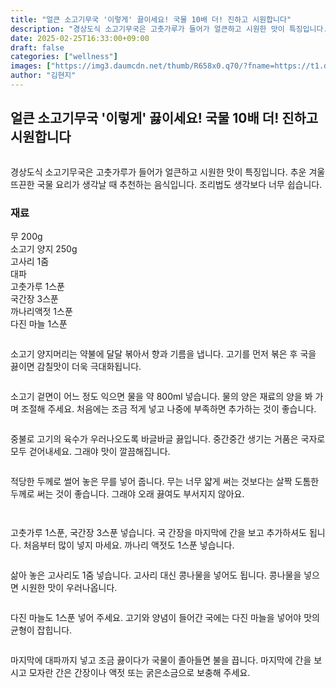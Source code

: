 ```yaml
---
title: "얼큰 소고기무국 '이렇게' 끓이세요! 국물 10배 더! 진하고 시원합니다"
description: "경상도식 소고기무국은 고춧가루가 들어가 얼큰하고 시원한 맛이 특징입니다. 추운 겨울 뜨끈한 국물 요리가 생각날 때 추천하는 음식입니다. 조리법도 생각보다 너무 쉽습니다."
date: 2025-02-25T16:33:00+09:00
draft: false
categories: ["wellness"]
images: ["https://img3.daumcdn.net/thumb/R658x0.q70/?fname=https://t1.daumcdn.net/news/202502/26/tenbody/20250226120003196doml.png", "https://img2.daumcdn.net/thumb/R658x0.q70/?fname=https://t1.daumcdn.net/news/202502/26/tenbody/20250226120003566fanx.jpg", "https://img4.daumcdn.net/thumb/R658x0.q70/?fname=https://t1.daumcdn.net/news/202502/26/tenbody/20250226120003769ueot.jpg", "https://img4.daumcdn.net/thumb/R658x0.q70/?fname=https://t1.daumcdn.net/news/202502/26/tenbody/20250226120003966bgzl.jpg", "https://img4.daumcdn.net/thumb/R658x0.q70/?fname=https://t1.daumcdn.net/news/202502/26/tenbody/20250226120004177qkef.jpg"]
author: "김현지"
---
```


<h2 >얼큰 소고기무국 '이렇게' 끓이세요! 국물 10배 더! 진하고 시원합니다</h2> <figure ><img src="https://img3.daumcdn.net/thumb/R658x0.q70/?fname=https://t1.daumcdn.net/news/202502/26/tenbody/20250226120003196doml.png" alt=""/></figure> <p>경상도식 소고기무국은 고춧가루가 들어가 얼큰하고 시원한 맛이 특징입니다. 추운 겨울 뜨끈한 국물 요리가 생각날 때 추천하는 음식입니다. 조리법도 생각보다 너무 쉽습니다.</p> <h3 >재료</h3> <p>무 200g<br>소고기 양지 250g<br>고사리 1줌<br>대파<br>고춧가루 1스푼<br>국간장 3스푼<br>까나리액젓 1스푼<br>다진 마늘 1스푼</p> <figure ><img src="https://img2.daumcdn.net/thumb/R658x0.q70/?fname=https://t1.daumcdn.net/news/202502/26/tenbody/20250226120003566fanx.jpg" alt=""/></figure> <p>소고기 양지머리는 약불에 달달 볶아서 향과 기름을 냅니다. 고기를 먼저 볶은 후 국을 끓이면 감칠맛이 더욱 극대화됩니다.</p> <figure ><img src="https://img4.daumcdn.net/thumb/R658x0.q70/?fname=https://t1.daumcdn.net/news/202502/26/tenbody/20250226120003769ueot.jpg" alt=""/></figure> <p>소고기 겉면이 어느 정도 익으면 물을 약 800ml 넣습니다. 물의 양은 재료의 양을 봐 가며 조절해 주세요. 처음에는 조금 적게 넣고 나중에 부족하면 추가하는 것이 좋습니다.</p> <figure ><img src="https://img4.daumcdn.net/thumb/R658x0.q70/?fname=https://t1.daumcdn.net/news/202502/26/tenbody/20250226120003966bgzl.jpg" alt=""/></figure> <p>중불로 고기의 육수가 우러나오도록 바글바글 끓입니다. 중간중간 생기는 거품은 국자로 모두 걷어내세요. 그래야 맛이 깔끔해집니다.</p> <figure ><img src="https://img4.daumcdn.net/thumb/R658x0.q70/?fname=https://t1.daumcdn.net/news/202502/26/tenbody/20250226120004177qkef.jpg" alt=""/></figure> <p>적당한 두께로 썰어 놓은 무를 넣어 줍니다. 무는 너무 얇게 써는 것보다는 살짝 도톰한 두께로 써는 것이 좋습니다. 그래야 오래 끓여도 부서지지 않아요.</p> <figure ><img src="https://img4.daumcdn.net/thumb/R658x0.q70/?fname=https://t1.daumcdn.net/news/202502/26/tenbody/20250226120004504rhkb.jpg" alt=""/></figure> <figure ><img src="https://img3.daumcdn.net/thumb/R658x0.q70/?fname=https://t1.daumcdn.net/news/202502/26/tenbody/20250226120004744lnci.jpg" alt=""/></figure> <p>고춧가루 1스푼, 국간장 3스푼 넣습니다. 국 간장을 마지막에 간을 보고 추가하셔도 됩니다. 처음부터 많이 넣지 마세요. 까나리 액젓도 1스푼 넣습니다.</p> <figure ><img src="https://img1.daumcdn.net/thumb/R658x0.q70/?fname=https://t1.daumcdn.net/news/202502/26/tenbody/20250226120004968qwwb.jpg" alt=""/></figure> <p>삶아 놓은 고사리도 1줌 넣습니다. 고사리 대신 콩나물을 넣어도 됩니다. 콩나물을 넣으면 시원한 맛이 우러나옵니다.</p> <figure ><img src="https://img1.daumcdn.net/thumb/R658x0.q70/?fname=https://t1.daumcdn.net/news/202502/26/tenbody/20250226120005162rbzl.jpg" alt=""/></figure> <p>다진 마늘도 1스푼 넣어 주세요. 고기와 양념이 들어간 국에는 다진 마늘을 넣어야 맛의 균형이 잡힙니다.</p> <figure ><img src="https://img4.daumcdn.net/thumb/R658x0.q70/?fname=https://t1.daumcdn.net/news/202502/26/tenbody/20250226120005387kqjy.jpg" alt=""/></figure> <p>마지막에 대파까지 넣고 조금 끓이다가 국물이 졸아들면 불을 끕니다. 마지막에 간을 보시고 모자란 간은 간장이나 액젓 또는 굵은소금으로 보충해 주세요.</p>